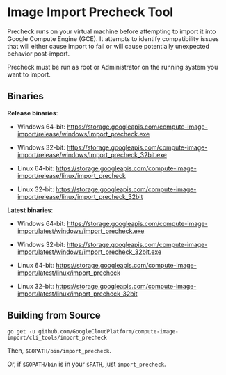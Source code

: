 # Image Import Precheck Tool
Precheck runs on your virtual machine before attempting to import it into
Google Compute Engine (GCE). It attempts to identify compatibility issues that
will either cause import to fail or will cause potentially unexpected behavior
post-import.

Precheck must be run as root or Administrator on the running system you want to import.

## Binaries

**Release binaries**:

- Windows 64-bit: https://storage.googleapis.com/compute-image-import/release/windows/import_precheck.exe

- Windows 32-bit: https://storage.googleapis.com/compute-image-import/release/windows/import_precheck_32bit.exe

- Linux 64-bit: https://storage.googleapis.com/compute-image-import/release/linux/import_precheck

- Linux 32-bit: https://storage.googleapis.com/compute-image-import/release/linux/import_precheck_32bit

**Latest binaries**:

- Windows 64-bit: https://storage.googleapis.com/compute-image-import/latest/windows/import_precheck.exe

- Windows 32-bit: https://storage.googleapis.com/compute-image-import/latest/windows/import_precheck_32bit.exe

- Linux 64-bit: https://storage.googleapis.com/compute-image-import/latest/linux/import_precheck

- Linux 32-bit: https://storage.googleapis.com/compute-image-import/latest/linux/import_precheck_32bit

## Building from Source
`go get -u github.com/GoogleCloudPlatform/compute-image-import/cli_tools/import_precheck`

Then, `$GOPATH/bin/import_precheck`.

Or, if `$GOPATH/bin` is in your `$PATH`, just `import_precheck`.
